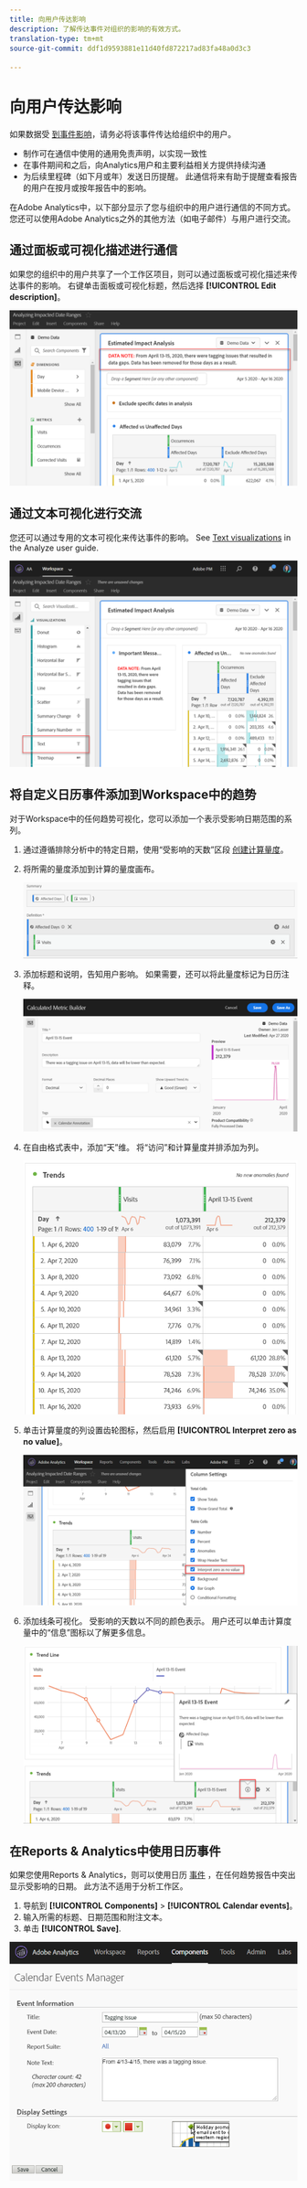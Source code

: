 ```yaml
---
title: 向用户传达影响
description: 了解传达事件对组织的影响的有效方式。
translation-type: tm+mt
source-git-commit: ddf1d9593881e11d40fd872217ad83fa48a0d3c3

---
```



# 向用户传达影响

如果数据受 [到事件影响](../event-impacted.md)，请务必将该事件传达给组织中的用户。

* 制作可在通信中使用的通用免责声明，以实现一致性
* 在事件期间和之后，向Analytics用户和主要利益相关方提供持续沟通
* 为后续里程碑（如下月或年）发送日历提醒。 此通信将来有助于提醒查看报告的用户在按月或按年报告中的影响。

在Adobe Analytics中，以下部分显示了您与组织中的用户进行通信的不同方式。 您还可以使用Adobe Analytics之外的其他方法（如电子邮件）与用户进行交流。

## 通过面板或可视化描述进行通信

如果您的组织中的用户共享了一个工作区项目，则可以通过面板或可视化描述来传达事件的影响。 右键单击面板或可视化标题，然后选择 **[!UICONTROL Edit description]**。

![面板说明](../assets/panel_description.png)

## 通过文本可视化进行交流

您还可以通过专用的文本可视化来传达事件的影响。 See [Text visualizations](/help/analyze/analysis-workspace/visualizations/text.md) in the Analyze user guide.

![文本可视化](../assets/text_visualization.png)

## 将自定义日历事件添加到Workspace中的趋势

对于Workspace中的任何趋势可视化，您可以添加一个表示受影响日期范围的系列。

1. 通过遵循排除分析中的特定日期，使用“受影响的天数”区段 [创建计算量度](/help/components/c-segmentation/use-cases/exclude-date-range.md)。
1. 将所需的量度添加到计算的量度画布。

   ![量度](../assets/calcmetric_event.png)

1. 添加标题和说明，告知用户影响。 如果需要，还可以将此量度标记为日历注释。

   ![标题和说明](../assets/calcmetric_title_description.png)

1. 在自由格式表中，添加“天”维。 将“访问”和计算量度并排添加为列。

   ![自由格式表](../assets/calcmetric_freeform.png)

1. 单击计算量度的列设置齿轮图标，然后启用 **[!UICONTROL Interpret zero as no value]**。

   ![计算量度设置](../assets/calcmetric_zero_no_value.png)

1. 添加线条可视化。 受影响的天数以不同的颜色表示。 用户还可以单击计算度量中的“信息”图标以了解更多信息。

   ![信息图标](../assets/calcmetric_infoicon.png)

## 在Reports &amp; Analytics中使用日历事件

如果您使用Reports &amp; Analytics，则可以使用日历 [事件](/help/components/t-calendar-event.md) ，在任何趋势报告中突出显示受影响的日期。 此方法不适用于分析工作区。

1. 导航到 **[!UICONTROL Components]** > **[!UICONTROL Calendar events]**。
2. 输入所需的标题、日期范围和附注文本。
3. 单击 **[!UICONTROL Save]**.

![日历事件](../assets/exclude_calendar_event.png)
